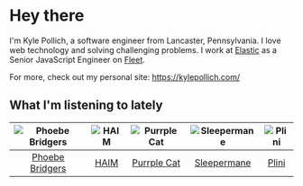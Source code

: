 # Hey there


I'm Kyle Pollich, a software engineer from Lancaster, Pennsylvania. I love web technology and solving challenging problems.
I work at [Elastic](https://www.elastic.co/) as a Senior JavaScript Engineer on [Fleet](https://www.elastic.co/guide/en/fleet/current/fleet-overview.html).

For more, check out my personal site: https://kylepollich.com/

## What I'm listening to lately

<!-- begin artists -->
  |![Phoebe Bridgers](https://i.scdn.co/image/ab6761610000f178626686e362d30246e816cc5b)|![HAIM](https://i.scdn.co/image/ab6761610000f178a688abfbbed1037befa47232)|![Purrple Cat](https://i.scdn.co/image/ab6761610000f1786cd75d73b76d8c3d14fee48a)|![Sleepermane](https://i.scdn.co/image/ab6761610000f178a2de48785baf8d84f64cf633)|![Plini](https://i.scdn.co/image/ab6761610000f1787db8f5ef63701ec561a2109c)|
  |:---:|:---:|:---:|:---:|:---:|
  |[Phoebe Bridgers](https://open.spotify.com/artist/1r1uxoy19fzMxunt3ONAkG)|[HAIM](https://open.spotify.com/artist/4Ui2kfOqGujY81UcPrb5KE)|[Purrple Cat](https://open.spotify.com/artist/73aKnLT4O8G2pBEfdlQzrE)|[Sleepermane](https://open.spotify.com/artist/4gGsx7blPpBj7gKGmDBEfI)|[Plini](https://open.spotify.com/artist/3Gs10XJ4S4OEFrMRqZJcic)|
<!-- end artists -->
